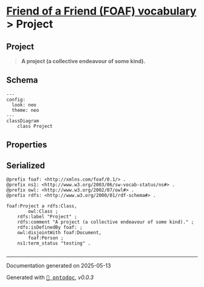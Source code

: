 # [Friend of a Friend (FOAF) vocabulary](../homepage.md) > Project

## Project

> **A project (a collective endeavour of some kind).**

## Schema

```mermaid
---
config:
  look: neo
  theme: neo
---
classDiagram
    class Project
```

## Properties



## Serialized

```ttl
@prefix foaf: <http://xmlns.com/foaf/0.1/> .
@prefix ns1: <http://www.w3.org/2003/06/sw-vocab-status/ns#> .
@prefix owl: <http://www.w3.org/2002/07/owl#> .
@prefix rdfs: <http://www.w3.org/2000/01/rdf-schema#> .

foaf:Project a rdfs:Class,
        owl:Class ;
    rdfs:label "Project" ;
    rdfs:comment "A project (a collective endeavour of some kind)." ;
    rdfs:isDefinedBy foaf: ;
    owl:disjointWith foaf:Document,
        foaf:Person ;
    ns1:term_status "testing" .


```

---

Documentation generated on 2025-05-13

Generated with <kbd>[📑 ontodoc](https://github.com/StephaneBranly/ontodoc)</kbd>, *v0.0.3*